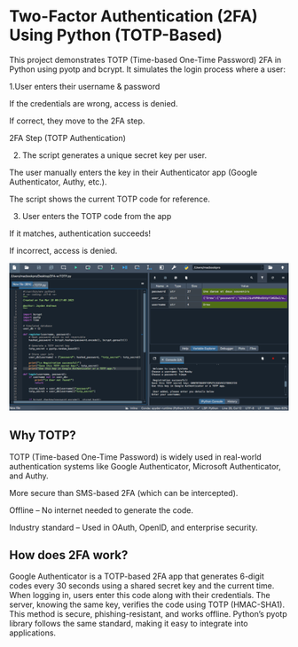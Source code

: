 # Two-Factor Authentication (2FA) Using Python (TOTP-Based)

This project demonstrates TOTP (Time-based One-Time Password) 2FA in Python using pyotp and bcrypt. It simulates the login process where a user:

1.User enters their username & password

If the credentials are wrong, access is denied.

If correct, they move to the 2FA step.

2FA Step (TOTP Authentication)

2. The script generates a unique secret key per user.
   
The user manually enters the key in their Authenticator app (Google Authenticator, Authy, etc.).

The script shows the current TOTP code for reference.

3. User enters the TOTP code from the app

If it matches, authentication succeeds!

If incorrect, access is denied.

![Scrrenshot of Project](2FAscreenshot.png)

## Why TOTP?
TOTP (Time-based One-Time Password) is widely used in real-world authentication systems like Google Authenticator, Microsoft Authenticator, and Authy.

More secure than SMS-based 2FA (which can be intercepted).

Offline – No internet needed to generate the code.

Industry standard – Used in OAuth, OpenID, and enterprise security.

## How does 2FA work?
Google Authenticator is a TOTP-based 2FA app that generates 6-digit codes every 30 seconds using a shared secret key and the current time. When logging in, users enter this code along with their credentials. The server, knowing the same key, verifies the code using TOTP (HMAC-SHA1). This method is secure, phishing-resistant, and works offline. Python’s pyotp library follows the same standard, making it easy to integrate into applications.
